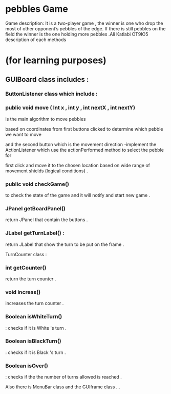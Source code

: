 # pebbles Game

Game description:
It is a two-player game , the winner is one who drop the most of other opponent’s pebbles of the edge.
If there is still pebbles on the field the winner is the one holding more pebbles .Ali Katlabi OT9IO5
description of each methods

# (for learning purposes) 

## GUIBoard class includes :

### ButtonListener class which include :

### public void move ( Int x , int y , int nextX , int nextY) 
is the main algorithm to move pebbles

based on coordinates from first buttons clicked to determine which pebble we want to move

and the second button which is the movement direction
-implement the ActionListener which use the actionPerformed method to select the pebble for

first click and move it to the chosen location based on wide range of movement shields (logical
conditions) .
### public void checkGame()
to check the state of the game and it will notify and start new
game .

### JPanel getBoardPanel() 
 return JPanel that contain the buttons .

### JLabel getTurnLabel() : 
return JLabel that show the turn to be put on the frame .

TurnCounter class :
### int getCounter() 
return the turn counter .

### void increas() 
increases the turn counter .

### Boolean isWhiteTurn() 
: checks if it is White 's turn .

### Boolean isBlackTurn() 
: checks if it is Black 's turn .

### Boolean isOver() 
: checks if the the number of turns allowed is reached .

Also there is MenuBar class and the GUIframe class …
